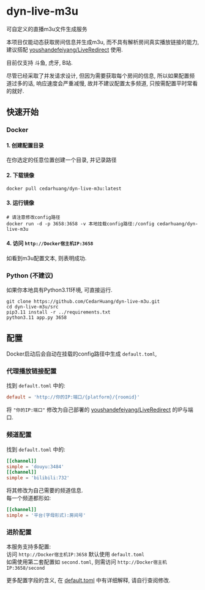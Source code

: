 # dyn-live-m3u
可自定义的直播m3u文件生成服务

本项目仅能动态获取房间信息并生成m3u, 而不具有解析房间真实播放链接的能力, 建议搭配 [youshandefeiyang/LiveRedirect](https://github.com/youshandefeiyang/LiveRedirect/tree/main/Golang) 使用.

目前仅支持 斗鱼, 虎牙, B站.

尽管已经采取了并发请求设计, 但因为需要获取每个房间的信息, 所以如果配置频道过多的话, 响应速度会严重减慢, 故并不建议配置太多频道, 只按需配置平时常看的就好.

## 快速开始

### Docker

#### 1. 创建配置目录
在你选定的任意位置创建一个目录, 并记录路径

#### 2. 下载镜像
```shell
docker pull cedarhuang/dyn-live-m3u:latest
```

#### 3. 运行镜像
```shell
# 请注意修改config路径
docker run -d -p 3658:3658 -v 本地挂载config路径:/config cedarhuang/dyn-live-m3u
```

#### 4. 访问 `http://Docker宿主机IP:3658`
如看到m3u配置文本, 则表明成功.

### Python (不建议)
如果你本地具有Python3.11环境, 可直接运行.
```shell
git clone https://github.com/CedarHuang/dyn-live-m3u.git
cd dyn-live-m3u/src
pip3.11 install -r ../requirements.txt
python3.11 app.py 3658
```

## 配置
Docker启动后会自动在挂载的config路径中生成 `default.toml`,  

### 代理播放链接配置
找到 `default.toml` 中的:
```toml
default = 'http://你的IP:端口/{platform}/{roomid}'
```
将 `"你的IP:端口"` 修改为自己部署的 [youshandefeiyang/LiveRedirect](https://github.com/youshandefeiyang/LiveRedirect/tree/main/Golang) 的IP与端口.

### 频道配置
找到 `default.toml` 中的:
```toml
[[channel]]
simple = 'douyu:3484'
[[channel]]
simple = 'bilibili:732'
```
将其修改为自己需要的频道信息.  
每一个频道都形如:
```toml
[[channel]]
simple = '平台(字母形式):房间号'
```

### 进阶配置
本服务支持多配置:  
访问 `http://Docker宿主机IP:3658` 默认使用 `default.toml`  
如需使用第二套配置如 `second.toml`, 则需访问 `http://Docker宿主机IP:3658/second`

更多配置字段的含义, 在 [default.toml](https://github.com/CedarHuang/dyn-live-m3u/blob/master/config/default.toml) 中有详细解释, 请自行查阅修改.